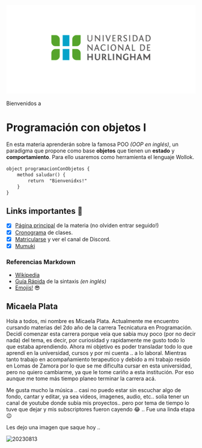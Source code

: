 ![Logo UNAHUR](./assets/UNAHUR.png)

Bienvenidos a
# Programación con objetos I

En esta materia aprenderán sobre la famosa POO _(OOP en inglés)_, un paradigma que propone como base **objetos** que tienen un **estado** y **comportamiento**.
Para ello usaremos como herramienta el lenguaje Wollok.

```wollok
object programacionConObjetos { 
    method saludar() { 
        return  "Bienvenidxs!" 
    }
}
```

## Links importantes :monocle_face:
- [x] [Página principal](https://obj1-unahur.github.io/) de la materia (no olviden entrar seguido!) 
- [x] [Cronograma](https://docs.google.com/spreadsheets/d/1Ik6coqFm2lr2m6EFBGo3Ul4Bi4RPhrrtMQLbK3WcbIQ/edit?usp=sharing) de clases.
- [x] [Matricularse](https://discord.gg/tqyHtPt) y ver el canal de Discord.
- [x] [Mumuki](https://mumuki.io/unahur-obj1)

### Referencias Markdown 
* [Wikipedia](https://es.wikipedia.org/wiki/Markdown)
* [Guía Rápida](https://greg.schueler.us/doc/markdown.txt) de la sintaxis _(en inglés)_
* [Emojis!](https://github.com/ikatyang/emoji-cheat-sheet/blob/master/README.md) :sunglasses:


## Micaela Plata

Hola a todos, mi nombre es Micaela Plata. Actualmente me encuentro cursando materias del 2do año de la carrera
Tecnicatura en Programación.
Decidí comenzar esta carrera porque veia que sabia muy poco (por no decir nada) del tema, es decir,
por curiosidad y rapidamente me gusto todo lo que estaba aprendiendo.
Ahora mi objetivo es poder transladar todo lo que aprendí en la universidad, cursos y por mi cuenta ..
a lo laboral. Mientras tanto trabajo en acompañamiento terapeutico y debido a mi trabajo resido en
Lomas de Zamora por lo que se me dificulta cursar en esta universidad, pero no quiero cambiarme,
ya que le tome cariño a esta institución.
Por eso aunque me tome más tiempo planeo terminar la carrera acá.

Me gusta mucho la música .. casi no puedo estar sin escuchar algo de fondo, cantar y
editar, ya sea videos, imagenes, audio, etc.. solia tener un canal de youtube donde subia mis proyectos..
pero por tema de tiempo lo tuve que dejar y mis subscriptores fueron cayendo :joy: ..
Fue una linda etapa :wink:

Les dejo una imagen que saque hoy ..



 ![20230813](https://github.com/obj1-unahur-2023s2/presentacionpersonal-Micaela-Plata/assets/134455169/1b61641a-4f5f-4a38-8faf-21c388cbf02b)

